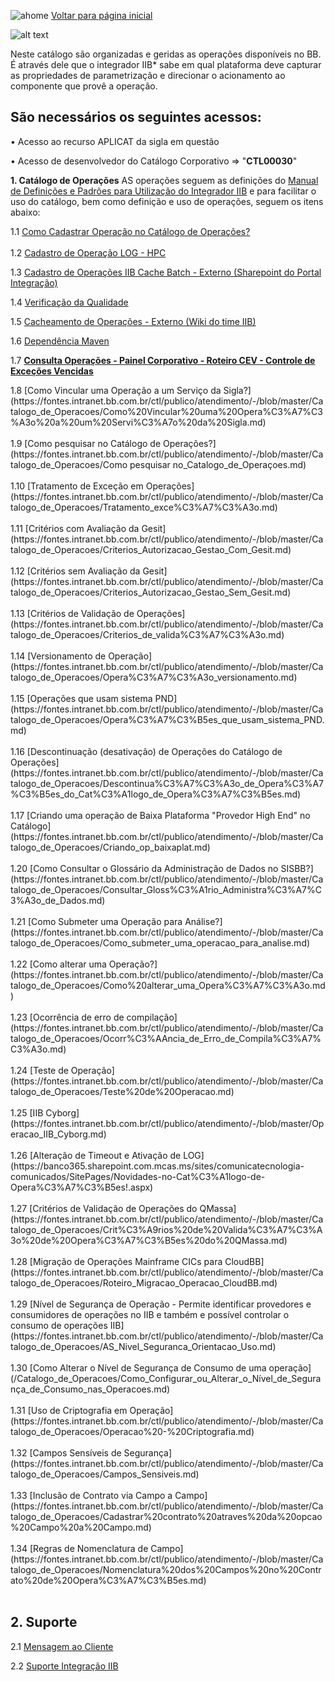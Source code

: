 ![ahome](Catalogo_de_Operacoes/imagens/Voltar_ahome.png) [Voltar para página inicial](https://fontes.intranet.bb.com.br/ctl/publico/atendimento/-/tree/master)

![alt text](Catalogo_de_Operacoes/imagens/Catalogo_de_Operacoes_banner.png)

Neste catálogo são organizadas e geridas as operações disponíveis no BB. É através dele que o integrador IIB\* sabe em qual plataforma deve capturar as propriedades de parametrização e direcionar o acionamento ao componente que provê a operação.

## **São necessários os seguintes acessos:**  


• Acesso ao recurso APLICAT da sigla em questão  

• Acesso de desenvolvedor do Catálogo Corporativo => "**CTL00030**"


**1. Catálogo de Operações**
     AS operações seguem as definições do [Manual de Definições e Padrões para Utilização do Integrador IIB](https://digitizar.intranet.bb.com.br/digitizar/course/view.php?id=193) e para facilitar o uso do catálogo, bem como definição e uso de operações, seguem os itens abaixo:

1.1 [Como Cadastrar Operação no Catálogo de Operações?](https://fontes.intranet.bb.com.br/ctl/publico/atendimento/-/blob/master/Catalogo_de_Operacoes/Como_Cadastrar_Opera%C3%A7%C3%B5es.md)
<br><br> </details>
1.2 [Cadastro de Operação LOG - HPC](https://fontes.intranet.bb.com.br/ctl/publico/atendimento/-/blob/master/Catalogo_de_Operacoes/Opera%C3%A7%C3%A3o_de_LOG_HPC_Corporativo_de_Auditoria_de_Neg%C3%B3cio.md) </details>  

1.3 [Cadastro de Operações IIB Cache Batch - Externo (Sharepoint do Portal Integração)](https://banco365.sharepoint.com.mcas.ms/sites/Portal_Integracao/SitePages/Cadastro-de-Opera%c3%a7%c3%b5es-IIB-Cache-Batch.aspx?originalPath=aHR0cHM6Ly9iYW5jbzM2NS5zaGFyZXBvaW50LmNvbS86dTovcy9Qb3J0YWxfSW50ZWdyYWNhby9FZEJ5dmdDenBNQk5nNmdfNTh2bmZnNEJjUGpjZ3hhc0FkQWFUem9Rbmpzb05BP3J0aW1lPU5iWjc4UDNmMkVn)
</details>  

1.4 [Verificação da Qualidade](https://fontes.intranet.bb.com.br/ctl/publico/atendimento/-/blob/master/Catalogo_de_Operacoes/Checklist_Valida%C3%A7%C3%A3o.md)
</details>  

1.5 [Cacheamento de Operações - Externo (Wiki do time IIB)](https://fontes.intranet.bb.com.br/iib/publico/cache-de-respostas-iib/-/wikis/Cache-de-Respostas-IIB)
</details>  

1.6 [Dependência Maven](https://fontes.intranet.bb.com.br/ctl/publico/atendimento/-/blob/master/Catalogo_de_Operacoes/Aplicacoes_Maven.md)
</details>  

1.7 **[Consulta Operações - Painel Corporativo - Roteiro CEV - Controle de Exceções Vencidas](https://fontes.intranet.bb.com.br/ctl/publico/atendimento/-/blob/master/Catalogo_de_Operacoes/Roteiro_CEV.md)**
</details>
1.8 [Como Vincular uma Operação a um Serviço da Sigla?](https://fontes.intranet.bb.com.br/ctl/publico/atendimento/-/blob/master/Catalogo_de_Operacoes/Como%20Vincular%20uma%20Opera%C3%A7%C3%A3o%20a%20um%20Servi%C3%A7o%20da%20Sigla.md)
<br><br>
</details>  
1.9 [Como pesquisar no Catálogo de Operações?](https://fontes.intranet.bb.com.br/ctl/publico/atendimento/-/blob/master/Catalogo_de_Operacoes/Como pesquisar no_Catalogo_de_Operaçoes.md)
<br><br>
1.10 [Tratamento de Exceção em Operações](https://fontes.intranet.bb.com.br/ctl/publico/atendimento/-/blob/master/Catalogo_de_Operacoes/Tratamento_exce%C3%A7%C3%A3o.md)
<br><br>
</details>
1.11 [Critérios com Avaliação da Gesit](https://fontes.intranet.bb.com.br/ctl/publico/atendimento/-/blob/master/Catalogo_de_Operacoes/Criterios_Autorizacao_Gestao_Com_Gesit.md)
<br><br>
</details>
1.12 [Critérios sem Avaliação da Gesit](https://fontes.intranet.bb.com.br/ctl/publico/atendimento/-/blob/master/Catalogo_de_Operacoes/Criterios_Autorizacao_Gestao_Sem_Gesit.md)
<br><br>
</details>
1.13 [Critérios de Validação de Operações](https://fontes.intranet.bb.com.br/ctl/publico/atendimento/-/blob/master/Catalogo_de_Operacoes/Criterios_de_valida%C3%A7%C3%A3o.md)
<br><br>
</details>
</details>
1.14 [Versionamento de Operação](https://fontes.intranet.bb.com.br/ctl/publico/atendimento/-/blob/master/Catalogo_de_Operacoes/Opera%C3%A7%C3%A3o_versionamento.md)
<br><br>
</details>
1.15 [Operações que usam sistema PND](https://fontes.intranet.bb.com.br/ctl/publico/atendimento/-/blob/master/Catalogo_de_Operacoes/Opera%C3%A7%C3%B5es_que_usam_sistema_PND.md)
<br><br>
</details>
1.16 [Descontinuação (desativação) de Operações do Catálogo de Operações](https://fontes.intranet.bb.com.br/ctl/publico/atendimento/-/blob/master/Catalogo_de_Operacoes/Descontinua%C3%A7%C3%A3o_de_Opera%C3%A7%C3%B5es_do_Cat%C3%A1logo_de_Opera%C3%A7%C3%B5es.md)
<br><br>
</details>
1.17 [Criando uma operação de Baixa Plataforma "Provedor High End" no Catálogo](https://fontes.intranet.bb.com.br/ctl/publico/atendimento/-/blob/master/Catalogo_de_Operacoes/Criando_op_baixaplat.md)
<br><br>
</details>
1.20 [Como Consultar o Glossário da Administração de Dados no SISBB?](https://fontes.intranet.bb.com.br/ctl/publico/atendimento/-/blob/master/Catalogo_de_Operacoes/Consultar_Gloss%C3%A1rio_Administra%C3%A7%C3%A3o_de_Dados.md)
<br><br>
</details>
1.21 [Como Submeter uma Operação para Análise?](https://fontes.intranet.bb.com.br/ctl/publico/atendimento/-/blob/master/Catalogo_de_Operacoes/Como_submeter_uma_operacao_para_analise.md)
<br><br>
</details>
1.22 [Como alterar uma Operação?](https://fontes.intranet.bb.com.br/ctl/publico/atendimento/-/blob/master/Catalogo_de_Operacoes/Como%20alterar_uma_Opera%C3%A7%C3%A3o.md)
<br><br>
</details>
1.23 [Ocorrência de erro de compilação](https://fontes.intranet.bb.com.br/ctl/publico/atendimento/-/blob/master/Catalogo_de_Operacoes/Ocorr%C3%AAncia_de_Erro_de_Compila%C3%A7%C3%A3o.md)
<br><br>
</details>
1.24 [Teste de Operação](https://fontes.intranet.bb.com.br/ctl/publico/atendimento/-/blob/master/Catalogo_de_Operacoes/Teste%20de%20Operacao.md)
<br><br>
1.25 [IIB Cyborg](https://fontes.intranet.bb.com.br/ctl/publico/atendimento/-/blob/master/Operacao_IIB_Cyborg.md)
<br><br>
1.26 [Alteração de Timeout e Ativação de LOG](https://banco365.sharepoint.com.mcas.ms/sites/comunicatecnologia-comunicados/SitePages/Novidades-no-Cat%C3%A1logo-de-Opera%C3%A7%C3%B5es!.aspx)
<br><br>
1.27 [Critérios de Validação de Operações do QMassa](https://fontes.intranet.bb.com.br/ctl/publico/atendimento/-/blob/master/Catalogo_de_Operacoes/Crit%C3%A9rios%20de%20Valida%C3%A7%C3%A3o%20de%20Opera%C3%A7%C3%B5es%20do%20QMassa.md)  
<br><br>
1.28 [Migração de Operações Mainframe CICs para CloudBB](https://fontes.intranet.bb.com.br/ctl/publico/atendimento/-/blob/master/Catalogo_de_Operacoes/Roteiro_Migracao_Operacao_CloudBB.md)
<br><br>
1.29 [Nível de Segurança de Operação - Permite identificar provedores e consumidores de operações no IIB e também e possível controlar o consumo de operações IIB](https://fontes.intranet.bb.com.br/ctl/publico/atendimento/-/blob/master/Catalogo_de_Operacoes/AS_Nivel_Seguranca_Orientacao_Uso.md)
<br><br>
1.30 [Como Alterar o Nível de Segurança de Consumo de uma operação](/Catalogo_de_Operacoes/Como_Configurar_ou_Alterar_o_Nível_de_Segurança_de_Consumo_nas_Operacoes.md)
<br><br>
1.31 [Uso de Criptografia em Operação](https://fontes.intranet.bb.com.br/ctl/publico/atendimento/-/blob/master/Catalogo_de_Operacoes/Operacao%20-%20Criptografia.md)
<br><br>
1.32 [Campos Sensíveis de Segurança](https://fontes.intranet.bb.com.br/ctl/publico/atendimento/-/blob/master/Catalogo_de_Operacoes/Campos_Sensiveis.md)
<br><br>
1.33 [Inclusão de Contrato via Campo a Campo](https://fontes.intranet.bb.com.br/ctl/publico/atendimento/-/blob/master/Catalogo_de_Operacoes/Cadastrar%20contrato%20atraves%20da%20opcao%20Campo%20a%20Campo.md)
<br><br>
1.34 [Regras de Nomenclatura de Campo](https://fontes.intranet.bb.com.br/ctl/publico/atendimento/-/blob/master/Catalogo_de_Operacoes/Nomenclatura%20dos%20Campos%20no%20Contrato%20de%20Opera%C3%A7%C3%B5es.md)
<br><br>

## 2. Suporte

2.1 [Mensagem ao Cliente](https://fontes.intranet.bb.com.br/msg/publico/suporte/issues/new?issue%5Bassignee_id%5D=&issue%5Bmilestone_id%5D=)

2.2  [Suporte Integração IIB](https://fontes.intranet.bb.com.br/iib/publico/integracao-suporte/-/wikis/Tutoriais/Instru%C3%A7%C3%B5es-para-abertura-de-issues)

<br><br>
</details>
